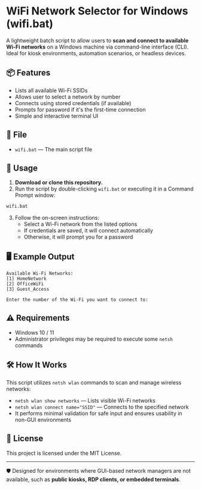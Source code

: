 
# WiFi Network Selector for Windows (wifi.bat)

A lightweight batch script to allow users to **scan and connect to available Wi-Fi networks** on a Windows machine via command-line interface (CLI). Ideal for kiosk environments, automation scenarios, or headless devices.

## 📦 Features

- Lists all available Wi-Fi SSIDs
- Allows user to select a network by number
- Connects using stored credentials (if available)
- Prompts for password if it's the first-time connection
- Simple and interactive terminal UI

## 📂 File

- `wifi.bat` — The main script file

## 🚀 Usage

1. **Download or clone this repository.**
2. Run the script by double-clicking `wifi.bat` or executing it in a Command Prompt window:

```cmd
wifi.bat
```

3. Follow the on-screen instructions:
   - Select a Wi-Fi network from the listed options
   - If credentials are saved, it will connect automatically
   - Otherwise, it will prompt you for a password

## 🖥️ Example Output

```
Available Wi-Fi Networks:
[1] HomeNetwork
[2] OfficeWiFi
[3] Guest_Access

Enter the number of the Wi-Fi you want to connect to:
```

## ⚠️ Requirements

- Windows 10 / 11
- Administrator privileges may be required to execute some `netsh` commands

## 🛠️ How It Works

This script utilizes `netsh wlan` commands to scan and manage wireless networks:
- `netsh wlan show networks` — Lists visible Wi-Fi networks
- `netsh wlan connect name="SSID"` — Connects to the specified network
- It performs minimal validation for safe input and ensures usability in non-GUI environments

## 📄 License

This project is licensed under the MIT License.

---

🛡️ Designed for environments where GUI-based network managers are not available, such as **public kiosks, RDP clients, or embedded terminals**.
